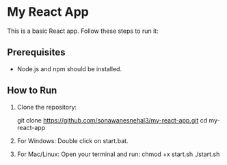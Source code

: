 # My React App

This is a basic React app. Follow these steps to run it:

## Prerequisites

- Node.js and npm should be installed.

## How to Run

1. Clone the repository:

   git clone https://github.com/sonawanesnehal3/my-react-app.git
   cd my-react-app

2. For Windows:
Double click on start.bat.

3. For Mac/Linux:
Open your terminal and run:
chmod +x start.sh
./start.sh
